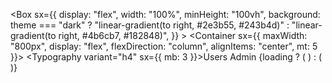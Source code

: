 <Box sx={{ display: "flex", width: "100%", minHeight: "100vh", background: theme === "dark" ? "linear-gradient(to right, #2e3b55, #243b4d)" : "linear-gradient(to right, #4b6cb7, #182848)", }} > <Sidebar /> <Container sx={{ maxWidth: "800px", display: "flex", flexDirection: "column", alignItems: "center", mt: 5 }}> <Typography variant="h4" sx={{ mb: 3 }}>Users Admin</Typography> {loading ? ( <CircularProgress /> ) : ( <FilterableDataGrid data={data} columns={columns} rowCount={rowCount} page={page} pageSize={pageSize} onPageChange={handlePageChange} onPageSizeChange={handlePageSizeChange} onFilterChange={handleFilterChange} /> )} </Container> </Box>
